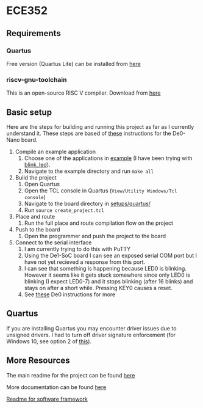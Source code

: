 # ECE352

## Requirements

### Quartus

Free version (Quartus Lite) can be installed from [here](https://fpgasoftware.intel.com/?edition=lite)

### riscv-gnu-toolchain

This is an open-source RISC V compiler. Download from [here](https://github.com/riscv/riscv-gnu-toolchain)

## Basic setup

Here are the steps for building and running this project as far as I currently
understand it.
These steps are based of [these](setups/quartus/de0-nano-test-setup/README.md)
instructions for the De0-Nano board.

1. Compile an example application
   1. Choose one of the applications in [example](sw/example) (I have been
      trying with [blink_led](sw/example/blink_led)).
   2. Navigate to the example directory and run `make all`
2. Build the project
   1. Open Quartus
   2. Open the TCL console in Quartus (`View/Utility Windows/Tcl console`)
   3. Navigate to the board directory in [setups/quartus/<board>](setups/quartus)
   4. Run `source create_project.tcl`
3. Place and route
   1. Run the full place and route compilation flow on the project
4. Push to the board
   1. Open the programmer and push the project to the board
5. Connect to the serial interface
   1. I am currently trying to do this with PuTTY
   2. Using the De1-SoC board I can see an exposed serial COM port but I have
      not yet recieved a response from this port.
   3. I can see that something is happening because LED0 is blinking. However it
      seems like it gets stuck somewhere since only LED0 is blinking (I expect
      LED0-7) and it stops blinking (after 16 blinks) and stays on after a short while.
      Pressing KEY0 causes a reset.
   4. See [these](setups/quartus/de0-nano-test-setup/README.md) De0 instructions
      for more

## Quartus

If you are installing Quartus you may encounter driver issues due to unsigned
drivers. I had to turn off driver signature enforcement (for Windows 10, see
option 2 of
[this](https://www.technipages.com/enable-disable-device-driver-signing)).

## More Resources

The main readme for the project can be found [here](README.md)

More documentation can be found [here](https://stnolting.github.io/neorv32)

[Readme for software framework](sw/README.md)